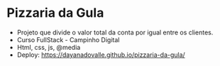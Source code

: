# Pizzaria da Gula
- Projeto que divide o valor total da conta por igual entre os clientes.
- Curso FullStack - Campinho Digital
- Html, css, js, @media
- Deploy: https://dayanadovalle.github.io/pizzaria-da-gula/
